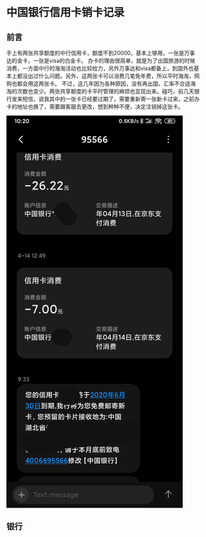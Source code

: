 # 中国银行信用卡销卡记录

## 前言

手上有两张共享额度的中行信用卡，额度不到20000，基本上够用，一张是万事达的金卡，一张是visa的白金卡。
办卡的理由很简单，就是为了出国旅游的时候消费，一方面中行的海淘活动也比较给力，另外万事达和visa都备上，到国外也基本上都没出过什么问题。另外，这两张卡可以消费几笔免年费，所以平时海淘，网购也都会用这两张卡。
不过，这几年因为各种原因，没有再出国，汇率不合适海淘的次数也变少。两张共享额度的卡平时管理的麻烦也显现出来。碰巧，前几天银行发来短信，说我其中的一张卡已经要过期了，需要重新寄一张新卡过来，之前办卡的地址也换了，需要跟客服去更改，想到种种不便，决定注销掉这张卡。

![中国银行信用卡短信](./assets/中行信用卡短信.jpg)

## 银行

